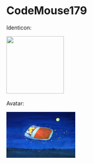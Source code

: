 # CodeMouse179

Identicon:

<img src="https://github.com/identicons/CodeMouse179.png" width="150" height="150"/>

Avatar:

<img src="https://github.com/CodeMouse179/CodeMouse179/blob/main/img/sleeping%20mouse.png" width="180" height="120">
